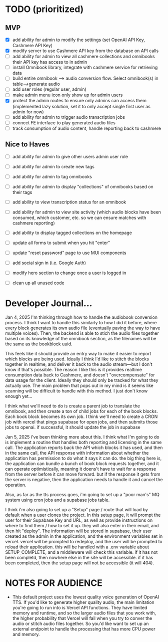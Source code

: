 # TODO (prioritized)

## MVP
- [X] add ability for admin to modify the settings (set OpenAI API Key, Cashmere API Key)
- [X] modify server to use Cashmere API key from the database on API calls
- [ ] add ability for admin to view all cashmere collections and omnibooks their API key has access to in admin
- [ ] install Omnibook library, integrate with cashmere service for retrieving data
- [ ] build entire omnibook --> audio conversion flow. Select omnibook(s) in table-->generate audio
- [ ] add user roles (regular user, admin)
- [ ] make admin menu icon only show up for admin users
- [X] protect the admin routes to ensure only admins can access them (implemented lazy solution, set it to only accept single first user as admin for now)
- [ ] add ability for admin to trigger audio transcription jobs
- [ ] connect FE interface to play generated audio files
- [ ] track consumption of audio content, handle reporting back to cashmere

## Nice to Haves
- [ ] add ability for admin to give other users admin user role
- [ ] add ability for admin to create new tags
- [ ] add ability for admin to tag omnibooks
- [ ] add ability for admin to display "collections" of omnibooks based on their tags
- [ ] add ability to view transcription status for an omnibook
- [ ] add ability for admin to view site activity (which audio blocks have been consumed, which customer, etc. so we can ensure matches with cashmere reporting)
- [ ] add ability to display tagged collections on the homepage
- [ ] update all forms to submit when you hit "enter"
- [ ] update "reset password" page to use MUI components
- [ ] add social sign in (i.e. Google Auth)
- [ ] modify hero section to change once a user is logged in
- [ ] clean up all unused code



# Developer Journal...
Jan 4, 2025
I'm thinking through how to handle the audiobook conversion process. I think I want to handle this similarly to how I did it before, where every block generates its own audio file (eventually paving the way to have multiple voices). Then, the backend is able to stich the audio files together based on its knowledge of the omnibook section, as the filenames will be the same as the bookblock uuid.

This feels like it should provide an entry way to make it easier to report which blocks are being used. Ideally I think I'd like to stitch the blocks together in realtime, and deliver it back to the audio stream—but I don't know if that's possible. The reason I like this is it provides realtime consumption data back to Cashmere, and doesn't "overcompensate" for data usage for the client. Ideally they should only be tracked for what they actually use. The main problem that pops out in my mind is it seems like scanning will be difficult to handle with this method. I just don't know enough yet...

I think what we'll need to do is create a parent job to translate the omnibook, and then create a ton of child jobs for each of the book blocks. Each book block becomes its own job. I think we'll need to create a CRON job with vercel that pings supabase for open jobs, and then submits those jobs to openai. if successful, it should update the job in supabase

Jan 5, 2025
i've been thinking more about this. I think what I'm going to do is implement a routine that handles both reporting and licensing in the same call. The application reports back the API which blocks it has used, and then in the same call, the API response with information about whether the application has permission to do what it says it can do. the big thing here is, the application can bundle a bunch of book block requests together, and it can operate optimistically, meaning it doens't have to wait for a response from the server before it can move forward. but if the response it gets from the server is negative, then the application needs to handle it and cancel the operation.

Also, as far as the tts process goes, i'm going to set up a "poor man's" MQ system using cron jobs and a supabase jobs table.

I think i'm also going to set up a "Setup" page / route that will load by default when a user clones the project. In this setup page, it will prompt the user for their Supabase Key and URL, as well as provide instructions on where to find them / how to set it up. they will also enter in their email, and then hit "deploy". The information will be stored in supabase, their user created as the admin in the application, and the environment variables set in vercel. vercel will be prompted to redeploy, and the user will be prompted to reload their application. this will be handled with a .env variable about SETUP_COMPLETE, and a middleware will check this variable. if it has not been completd, then nowhere else in the site will be accessible. if it has been completed, then the setup page will not be accessible (it will 404).


# NOTES FOR AUDIENCE
- This default project uses the lowest quality voice generation of OpenAI TTS. If you'd like to generate higher quality audio, the main limitation you're going to run into is Vercel API functions. They have limited memory and runtime, and so the larger audio files that you work with, the higher probability that Vercel will fail when you try to conver the audio or stitch audio files together. So you'd like want to set up an external endpoint to handle the processing that has more CPU power and memory.
